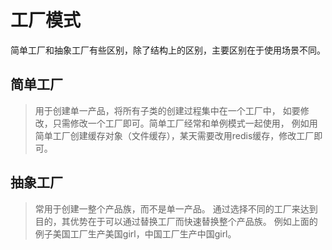 # 工厂模式

简单工厂和抽象工厂有些区别，除了结构上的区别，主要区别在于使用场景不同。

## 简单工厂
> 用于创建单一产品，将所有子类的创建过程集中在一个工厂中，
如要修改，只需修改一个工厂即可。简单工厂经常和单例模式一起使用，
例如用简单工厂创建缓存对象（文件缓存），某天需要改用redis缓存，修改工厂即可。


## 抽象工厂

> 常用于创建一整个产品族，而不是单一产品。
通过选择不同的工厂来达到目的，其优势在于可以通过替换工厂而快速替换整个产品族。
例如上面的例子美国工厂生产美国girl，中国工厂生产中国girl。


